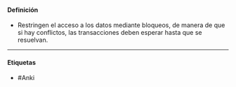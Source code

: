 #### Definición
- Restringen el acceso a los datos mediante bloqueos, de manera de que si hay conflictos, las transacciones deben esperar hasta que se resuelvan.
***
#### Etiquetas
- #Anki 